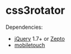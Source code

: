 css3rotator
===========

Dependencies:
 * [jQuery](http://jquery.com/) 1.7+ or [Zepto](http://zeptojs.com/)
 * [mobiletouch](https://github.com/rainyjune/mobiletouch)
